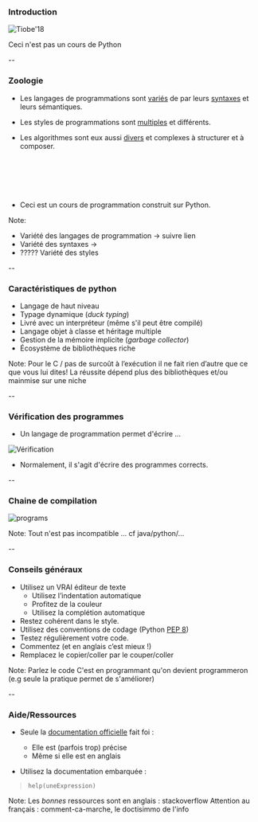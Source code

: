### Introduction

![Tiobe'18](prog/images/tiobe2018.png) <!-- .element: class="stretch" style="max-width: 70%;" -->

Ceci n'est pas un cours de Python <!-- .element: class="strong" -->


--

### Zoologie

- Les langages de programmations sont
  [variés](https://en.wikipedia.org/wiki/List_of_programming_languages)
  de par leurs
  [syntaxes](https://rosettacode.org/wiki/Sorting_algorithms/Quicksort)
  et leurs sémantiques.

- Les styles de programmations sont
  [multiples](https://en.wikipedia.org/wiki/Programming_paradigm) et
  différents.

- Les algorithmes sont eux aussi
[divers](https://rosettacode.org/wiki/Category:Programming_Tasks) et
complexes à structurer et à composer.

<hr style="visibility:hidden; margin:50px"/>

- Ceci est un cours de programmation construit sur Python.


Note:
- Variété des langages de programmation -> suivre lien
- Variété des syntaxes ->
- ????? Variété des styles

--

### Caractéristiques de python

- Langage de haut niveau
- Typage dynamique  (*duck typing*)
- Livré avec un interpréteur (même s'il peut être compilé)
- Langage objet à classe et héritage multiple
- Gestion de la mémoire implicite (*garbage collector*)
- Écosystème de bibliothèques riche

Note:
Pour le C / pas de surcoût à l’exécution
il ne fait rien d’autre que ce que vous lui dites!
La réussite dépend plus des bibliothèques et/ou mainmise sur une niche

--

### Vérification des programmes

- Un langage de programmation permet d'écrire ...

![Vérification](prog/images/verification.svg) <!-- .element: class="stretch" style="max-width: 70%;" -->

- Normalement, il s'agit d'écrire des programmes corrects.

--

### Chaine de compilation

![programs](prog/images/execution.svg) <!-- .element: class="stretch" style="max-width: 40%;" -->

Note:
Tout n'est pas incompatible ... cf java/python/...

--

### Conseils généraux

- Utilisez un VRAI éditeur de texte
  - Utilisez l’indentation automatique
  - Profitez de la couleur
  - Utilisez la complétion automatique
- Restez cohérent dans le style.
- Utilisez des conventions de codage (<span class="label">Python</span> [PEP 8](https://www.python.org/dev/peps/pep-0008))
- Testez régulièrement votre code.
- Commentez (et en anglais c’est mieux !)
- Remplacez le copier/coller par le couper/coller

Note:
Parlez le code
C'est en programmant qu'on devient programmeron (e.g seule la pratique permet de s'améliorer)

--

### Aide/Ressources

- Seule la [documentation officielle] fait foi :
  - Elle est (parfois trop) précise
  - Même si elle est en anglais

- Utilisez la documentation embarquée :

> `help(uneExpression)`

[Documentation officielle]: https://docs.python.org/3/reference/

Note:
Les *bonnes* ressources sont en anglais : stackoverflow
Attention au français : comment-ca-marche, le doctisimmo de l'info
